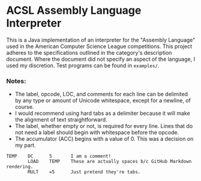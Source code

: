 # ACSL Assembly Language Interpreter
This is a Java implementation of an interpreter for the "Assembly Language" used in the American Computer Science League competitions. This project adheres to the specifications outlined in the category's description document. Where the document did not specify an aspect of the language, I used my discretion. Test programs can be found in `examples/`.
### Notes:
- The label, opcode, LOC, and comments for each line can be delimited by any type or amount of Unicode whitespace, except for a newline, of course.
- I would recommend using hard tabs as a delimiter because it will make the alignment of text straightforward.
- The label, whether empty or not, is required for every line. Lines that do not need a label should begin with whitespace before the opcode.
- The accumulator (ACC) begins with a value of 0. This was a decision on my part.
```
TEMP    DC      5       I am a comment!
        LOAD    TEMP    These are actually spaces b/c GitHub Markdown rendering.
        MULT    =5      Just pretend they're tabs.
```
